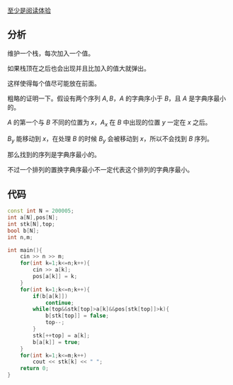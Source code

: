 [至少是阅读体验](https://rainlycoris.github.io/#/post/24)

## 分析

维护一个栈，每次加入一个值。

如果栈顶在之后也会出现并且比加入的值大就弹出。

这样使得每个值尽可能放在前面。

粗略的证明一下。假设有两个序列 $A,B$，$A$ 的字典序小于 $B$，且 $A$ 是字典序最小的。

$A$ 的第一个与 $B$ 不同的位置为 $x$，$A_x$ 在 $B$ 中出现的位置 $y$ 一定在 $x$ 之后。

$B_y$ 能移动到 $x$，在处理 $B$ 的时候 $B_y$ 会被移动到 $x$，所以不会找到 $B$ 序列。

那么找到的序列是字典序最小的。

不过一个排列的置换字典序最小不一定代表这个排列的字典序最小。

## 代码
```cpp
const int N = 200005;
int a[N],pos[N];
int stk[N],top;
bool b[N];
int n,m;

int main(){
    cin >> n >> m;
    for(int k=1;k<=n;k++){
        cin >> a[k];
        pos[a[k]] = k;
    }
    for(int k=1;k<=n;k++){
        if(b[a[k]])
            continue;
        while(top&&stk[top]>a[k]&&pos[stk[top]]>k){
            b[stk[top]] = false;
            top--;
        }
        stk[++top] = a[k];
        b[a[k]] = true;
    }
    for(int k=1;k<=m;k++)
        cout << stk[k] << " ";
    return 0;
}
```